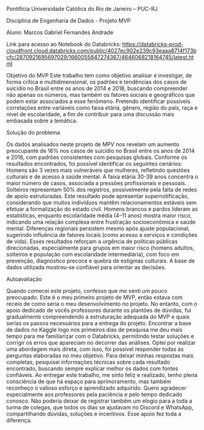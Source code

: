 Pontifícia Universidade Católica do Rio de Janeiro – PUC-RJ 

Disciplina de Engenharia de Dados - Projeto MVP

Aluno: Marcos Gabriel Fernandes Andrade

Link para acesso ao Notebook do Databricks: https://databricks-prod-cloudfront.cloud.databricks.com/public/4027ec902e239c93eaaa8714f173bcfc/2870921695697029/1660055847274367/4646068218164745/latest.html

Objetivo do MVP Este trabalho tem como objetivo analisar e investigar, de forma crítica e multidimensional, os padrões e tendências dos casos de suicídio no Brasil entre os anos de 2014 e 2018, buscando compreender não apenas os números, mas também os fatores sociais e geográficos que podem estar associados a esse fenômeno. Pretendo identificar possíveis correlações entre variáveis como faixa etária, gênero, região do país, raça e nível de escolaridade, a fim de contribuir para uma discussão mais embasada sobre a temática.


Solução do problema

Os dados analisados neste projeto de MPV nos revelam um aumento preocupante de 16% nos casos de suicídio no Brasil entre os anos de 2014 e 2018, com padrões consistentes com pesquisas globais.
Conforme os resultados encontrados, foi possível identificar os seguintes cenários:
Homens são 3 vezes mais vulneráveis que mulheres, refletindo questões culturais e de acesso à saúde mental.
A faixa etária 30-39 anos concentra o maior número de casos, associada a pressões profissionais e pessoais.
Solteiros representam 50% dos registros, possivelmente pela falta de redes de apoio estruturadas. Este resultado pode apresentar supernotificação, considerando que
muitos indivíduos mantêm relacionamentos estáveis sem efetuar a formalização do
estado civil.
Homens brancos e pardos lideram as estatísticas, enquanto escolaridade média (4–11 anos) mostra maior risco, indicando uma relação complexa entre frustração socioeconômica e saúde mental.
Diferenças regionais persistem mesmo após ajuste populacional, sugerindo influência de fatores locais (como acesso a serviços e condições de vida).
Esses resultados reforçam a urgência de políticas públicas direcionadas, especialmente para grupos em maior risco (homens adultos, solteiros e população com escolaridade intermediária), com foco em prevenção, diagnóstico precoce e quebra de estigmas culturais. A base de dados utilizada mostrou-se confiável para orientar as decisões.


Autoavaliação

Quando comecei este projeto, confesso que me senti um pouco preocupado. Este é o meu primeiro projeto de MVP, então estava com receio de como seria o meu desenvolvimento no projeto. No entanto, com o apoio dedicado de vocês professores durante os plantões de dúvidas, fui gradualmente compreendendo a estruturação adequada do MVP e quais serias os passos necessários para a entrega do projeto. Encontrar a base de dados no Kaggle logo nos primeiros dias de pesquisa me deu mais tempo para me familiarizar com o Databricks, permitindo testar soluções e corrigir os erros que apareciam no decorrer das análises. Optei por realizar uma abordagem mais direta, com isso, foi possível responder todas as perguntas elaboradas no meu objetivo. Para deixar minhas respostas mais completas, pesquisei informações técnicas sobre cada resultado encontrado, buscando sempre explicar melhor os dados com fontes confiáveis. Ao entregar este trabalho, me sinto feliz e realizado, tenho plena consciência de que há espaço para aprimoramento, mas também reconheço o valioso esforço e aprendizado adquirido. Quero agradecer especialmente aos professores pela paciência e pelo tempo dedicado conosco. Não poderia deixar de registrar também um elogio para a toda a turma de colegas, que todos os dias se ajudavam no Discord e WhatsApp, compartilhando dúvidas, soluções e incentivos. Esse apoio fez toda a diferença.
